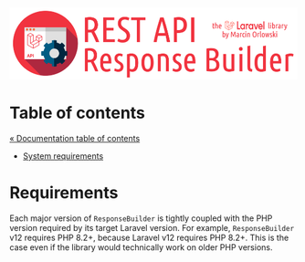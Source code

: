 ![REST API Response Builder for Laravel](../artwork/laravel-api-response-builder-logo.png)

# Table of contents #

[« Documentation table of contents](README.md)

* [System requirements](#requirements)

# Requirements #

Each major version of `ResponseBuilder` is tightly coupled with the PHP version required by its
target Laravel version. For example, `ResponseBuilder` v12 requires PHP 8.2+, because Laravel v12
requires PHP 8.2+. This is the case even if the library would technically work on older PHP
versions.
